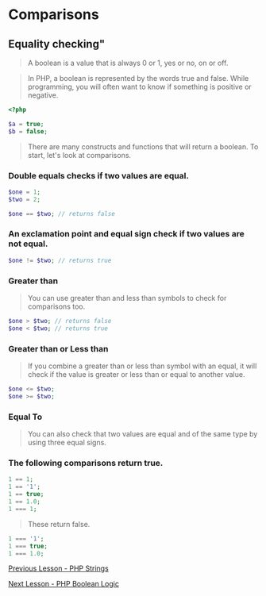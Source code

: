 # Comparisons

## Equality checking"

> A boolean is a value that is always 0 or 1, yes or no, on or off.

>In PHP, a boolean is represented by the words true and false.
While programming, you will often want to know if something is positive or negative.

```php
<?php

$a = true;
$b = false;
```

> There are many constructs and functions that will return a boolean. To start, let's look at comparisons.

### Double equals checks if two values are equal.

```php
$one = 1;
$two = 2;

$one == $two; // returns false
```

### An exclamation point and equal sign check if two values are not equal.

```php
$one != $two; // returns true
```

 ### Greater than
> You can use greater than and less than symbols to check for comparisons too.
```php
$one > $two; // returns false
$one < $two; // returns true
```

### Greater than or Less than
> If you combine a greater than or less than symbol with an equal, it will check if the value is greater or less than or equal to another value.
```php
$one <= $two;
$one >= $two;
```

### Equal To 

> You can also check that two values are equal and of the same type by using three equal signs.

### The following comparisons return true.

```php
1 == 1;
1 == '1';
1 == true;
1 == 1.0;
1 === 1;
```

> These return false.
```php
1 === '1';
1 === true;
1 === 1.0;
```


[ Previous Lesson - PHP Strings ](./strings.md)

[ Next Lesson - PHP Boolean Logic ](./boolean-logic.md) 
